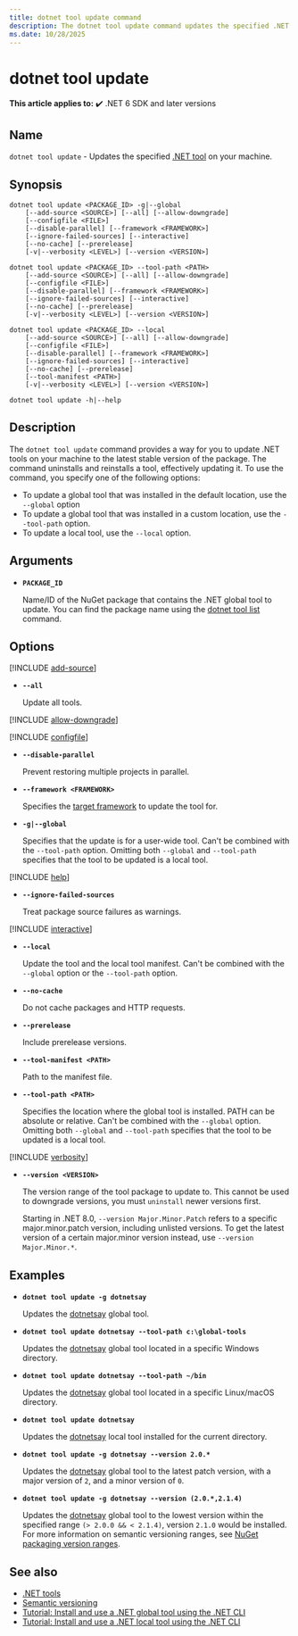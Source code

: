 ```yaml
---
title: dotnet tool update command
description: The dotnet tool update command updates the specified .NET tool on your machine.
ms.date: 10/28/2025
---
```

# dotnet tool update

**This article applies to:** ✔️ .NET 6 SDK and later versions

## Name

`dotnet tool update` - Updates the specified [.NET tool](global-tools.md) on your machine.

## Synopsis

```dotnetcli
dotnet tool update <PACKAGE_ID> -g|--global
    [--add-source <SOURCE>] [--all] [--allow-downgrade]
    [--configfile <FILE>]
    [--disable-parallel] [--framework <FRAMEWORK>]
    [--ignore-failed-sources] [--interactive]
    [--no-cache] [--prerelease]
    [-v|--verbosity <LEVEL>] [--version <VERSION>]

dotnet tool update <PACKAGE_ID> --tool-path <PATH>
    [--add-source <SOURCE>] [--all] [--allow-downgrade]
    [--configfile <FILE>]
    [--disable-parallel] [--framework <FRAMEWORK>]
    [--ignore-failed-sources] [--interactive] 
    [--no-cache] [--prerelease]
    [-v|--verbosity <LEVEL>] [--version <VERSION>]

dotnet tool update <PACKAGE_ID> --local
    [--add-source <SOURCE>] [--all] [--allow-downgrade]
    [--configfile <FILE>]
    [--disable-parallel] [--framework <FRAMEWORK>]
    [--ignore-failed-sources] [--interactive]
    [--no-cache] [--prerelease]
    [--tool-manifest <PATH>]
    [-v|--verbosity <LEVEL>] [--version <VERSION>]

dotnet tool update -h|--help
```

## Description

The `dotnet tool update` command provides a way for you to update .NET tools on your machine to the latest stable version of the package. The command uninstalls and reinstalls a tool, effectively updating it. To use the command, you specify one of the following options:

* To update a global tool that was installed in the default location, use the `--global` option
* To update a global tool that was installed in a custom location, use the `--tool-path` option.
* To update a local tool, use the `--local` option.

## Arguments

- **`PACKAGE_ID`**

  Name/ID of the NuGet package that contains the .NET global tool to update. You can find the package name using the [dotnet tool list](dotnet-tool-list.md) command.

## Options

[!INCLUDE [add-source](../../../includes/cli-add-source.md)]

- **`--all`**

  Update all tools.

[!INCLUDE [allow-downgrade](../../../includes/cli-allow-downgrade.md)]

[!INCLUDE [configfile](../../../includes/cli-configfile.md)]

- **`--disable-parallel`**

  Prevent restoring multiple projects in parallel.

- **`--framework <FRAMEWORK>`**

  Specifies the [target framework](../../standard/frameworks.md) to update the tool for.

- **`-g|--global`**

  Specifies that the update is for a user-wide tool. Can't be combined with the `--tool-path` option. Omitting both `--global` and `--tool-path` specifies that the tool to be updated is a local tool.

[!INCLUDE [help](../../../includes/cli-help.md)]

- **`--ignore-failed-sources`**

  Treat package source failures as warnings.

[!INCLUDE [interactive](../../../includes/cli-interactive.md)]

- **`--local`**

  Update the tool and the local tool manifest. Can't be combined with the `--global` option or the `--tool-path` option.

- **`--no-cache`**

  Do not cache packages and HTTP requests.

- **`--prerelease`**

  Include prerelease versions.

- **`--tool-manifest <PATH>`**

  Path to the manifest file.

- **`--tool-path <PATH>`**

  Specifies the location where the global tool is installed. PATH can be absolute or relative. Can't be combined with the `--global` option. Omitting both `--global` and `--tool-path` specifies that the tool to be updated is a local tool.

[!INCLUDE [verbosity](../../../includes/cli-verbosity.md)]

- **`--version <VERSION>`**

  The version range of the tool package to update to. This cannot be used to downgrade versions, you must `uninstall` newer versions first.

  Starting in .NET 8.0, `--version Major.Minor.Patch` refers to a specific major.minor.patch version, including unlisted versions. To get the latest version of a certain major.minor version instead, use `--version Major.Minor.*`.

## Examples

- **`dotnet tool update -g dotnetsay`**

  Updates the [dotnetsay](https://www.nuget.org/packages/dotnetsay/) global tool.

- **`dotnet tool update dotnetsay --tool-path c:\global-tools`**

  Updates the [dotnetsay](https://www.nuget.org/packages/dotnetsay/) global tool located in a specific Windows directory.

- **`dotnet tool update dotnetsay --tool-path ~/bin`**

  Updates the [dotnetsay](https://www.nuget.org/packages/dotnetsay/) global tool located in a specific Linux/macOS directory.

- **`dotnet tool update dotnetsay`**

  Updates the [dotnetsay](https://www.nuget.org/packages/dotnetsay/) local tool installed for the current directory.

- **`dotnet tool update -g dotnetsay --version 2.0.*`**

  Updates the [dotnetsay](https://www.nuget.org/packages/dotnetsay/) global tool to the latest patch version, with a major version of `2`, and a minor version of `0`.

- **`dotnet tool update -g dotnetsay --version (2.0.*,2.1.4)`**

  Updates the [dotnetsay](https://www.nuget.org/packages/dotnetsay/) global tool to the lowest version within the specified range `(> 2.0.0 && < 2.1.4)`, version `2.1.0` would be installed. For more information on semantic versioning ranges, see [NuGet packaging version ranges](/nuget/concepts/package-versioning#version-ranges).

## See also

- [.NET tools](global-tools.md)
- [Semantic versioning](https://semver.org)
- [Tutorial: Install and use a .NET global tool using the .NET CLI](global-tools-how-to-use.md)
- [Tutorial: Install and use a .NET local tool using the .NET CLI](local-tools-how-to-use.md)
